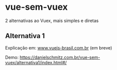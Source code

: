 # vue-sem-vuex
2 alternativas ao Vuex, mais simples e diretas

## Alternativa 1

Explicação em: www.vuejs-brasil.com.br (em breve)

Demo: https://danielschmitz.com.br/vue-sem-vuex/alternativa1/index.html#/
